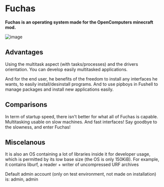 # Fuchas
**Fuchas is an operating system made for the OpenComputers minecraft mod.**

![image](https://gamexmc.000webhostapp.com/misc/fuchas.png)

## Advantages
Using the multitask aspect (with tasks/processes) and the drivers orientation. You can develop easily multitasked applications.

And for the end user, he benefits of the freedom to install any interfaces he wants, to easily install/desinstall programs. And to use pipboys in Fushell to manage packages and install new applications easily.

## Comparisons
In term of startup speed, there isn't better for what all of Fuchas is capable. Multitasking usable on slow machines. And fast interfaces! Say goodbye to the slowness, and enter Fuchas!

## Miscelanous

It is also an OS containing a lot of libraries inside it for developer usage, which is permitted by its low base size (the OS is only 150KiB). For example, it contains liburf, a reader + writer of uncompressed URF archives

Default admin account (only on test environment, not made on installation) is: admin, admin